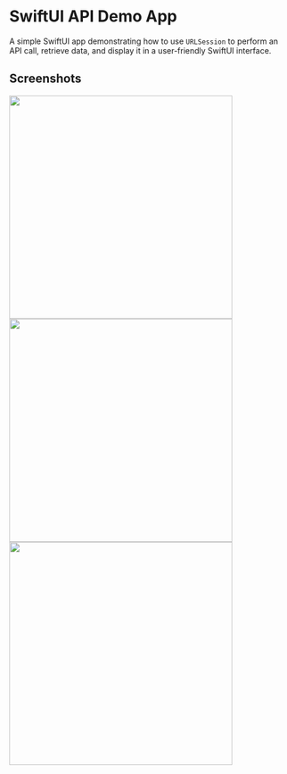 # SwiftUI API Demo App

A simple SwiftUI app demonstrating how to use `URLSession` to perform an API call, retrieve data, and display it in a user-friendly SwiftUI interface.

## Screenshots
<img src="https://github.com/user-attachments/assets/8f87998c-e051-4f20-9a37-4c68d2af8975" width="400" />
<img src="https://github.com/user-attachments/assets/4dd1f82b-04f0-4e22-a945-cf0b9922d77a" width="400" />
<img src="https://github.com/user-attachments/assets/59cbf983-0939-4e52-b777-9f054b517662" width="400" />

